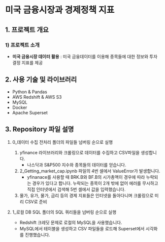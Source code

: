 # 미국 금융시장과 경제정책 지표
## 1. 프로젝트 개요
### 1) 프로젝트 소개
- **미국 금융시장 데이터 활용**
    : 미국 금융데이터를 이용해 종목들에 대한 정보와 투자결정 지표를 제공  

## 2. 사용 기술 및 라이브러리
- Python & Pandas
- AWS Redshift & AWS S3
- MySQL
- Docker
- Apache Superset

## 3. Repository 파일 설명
1. 0_데이터 수집 전처리 폴더의 파일들 넘버링 순으로 실행
    1. yfinance 라이브러리와 크롤링으로 데이터를 수집하고 CSV파일을 생성합니다.
        - 나스닥과 S&P500 지수와 종목들의 데이터를 얻습니다.
    2. 2_Getting_market_cap.ipynb 파일의 4번 셀에서 ValueError가 발생합니다.
        - yfinanace를 사용할 때 BRK.B와 BF.B의 시가총액이 경우에 따라 누락되는 경우가 있다고 합니다. 누락되는 종목이 2개 밖에 없어 에러를 무시하고 직접 인터넷에서 검색해 5번 셀에서 값을 입력했습니다.
    3. 물가, 유가, 물가, 금리 등의 경제 지표들은 인터넷을 돌아다니며 크롤링으로 미리 CSV로 준비

2. 1_로컬 DB SQL 폴더의 SQL 쿼리들을 넘버링 순으로 실행
    - Redshift 크레딧 문제로 로컬의 MySQL을 사용했습니다.
    - MySQL에서 테이블을 생성하고 CSV 파일들을 로드해 Superset에서 시각화를 진행했습니다.
